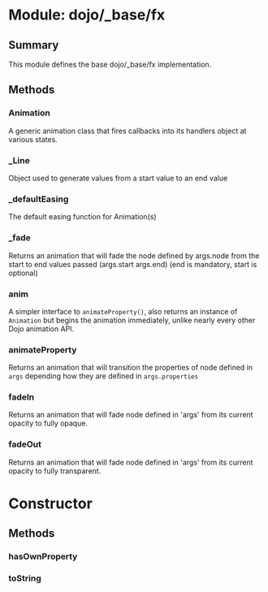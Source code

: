 # Module: dojo/_base/fx

## Summary

This module defines the base dojo/_base/fx implementation.
## Methods

### Animation
A generic animation class that fires callbacks into its handlers
object at various states.

### _Line
Object used to generate values from a start value to an end value

### _defaultEasing
The default easing function for Animation(s)

### _fade
Returns an animation that will fade the node defined by
args.node from the start to end values passed (args.start
args.end) (end is mandatory, start is optional)

### anim
A simpler interface to `animateProperty()`, also returns
an instance of `Animation` but begins the animation
immediately, unlike nearly every other Dojo animation API.

### animateProperty
Returns an animation that will transition the properties of
node defined in `args` depending how they are defined in
`args.properties`


### fadeIn
Returns an animation that will fade node defined in 'args' from
its current opacity to fully opaque.

### fadeOut
Returns an animation that will fade node defined in 'args'
from its current opacity to fully transparent.

# Constructor

## Methods

### hasOwnProperty


### toString


